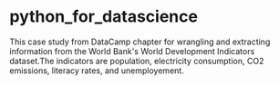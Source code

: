 # python_for_datascience

This case study from DataCamp chapter for wrangling and extracting information from the World Bank's World Development Indicators dataset.The indicators are population, electricity consumption, CO2 emissions, literacy rates, and unemployement.
